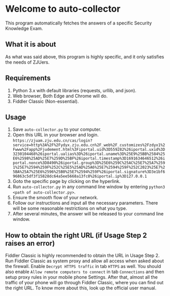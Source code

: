 # Welcome to auto-collector

This program automatically fetches the answers of a specific Security Knowledge Exam.

## What it is about

As what was said above, this program is highly specific, and it only satisfies the needs of ZJUers.

## Requirements

1. Python 3.x with default libraries (requests, urllib, and json).
2. Web browser, Both Edge and Chrome will do.
3. Fiddler Classic (Non-essential).

## Usage

1. Save `auto-collector.py` to your computer.
2. Open this URL in your browser and login. `https://zjuam.zju.edu.cn/cas/login?service=http%3A%2F%2Fydyx.zju.edu.cn%2F_web%2F_customizes%2Fzdyx1%2Fwww%2Fapp%2Fjudement.html%3Fiportal.uid%3D559282%26iportal.uxid%3D3230104468%26iportal.ualias%3D%26iportal.uname%3D%25E9%25BB%2584%25E6%2598%25AD%25E7%259D%25BF%26iportal.timestamp%3D1691634646512%26iportal.nonce%3D8490%26iportal.group%3D%25E6%259C%25AC%25E7%25A7%2591%25E7%2594%259F%252C%25E5%25AD%25A6%25E7%2594%259F%252C2023%25E7%25BA%25A7%25E6%2596%25B0%25E7%2594%259F%26iportal.signature%3D3e1bf696863c5df3f15828dc64a5ee5668a13fc8%26iportal.ip%3D127.0.0.1`
3. Goto the specific page by clicking on the hyperlink.
4. Run `auto-collector.py` in any command line window by entering `python3 <path of auto-collector.py>`.
5. Ensure the smooth flow of your network.
6. Follow our instructions and input all the necessary parameters. There will be some reasonable restrictions on what you type.
7. After several minutes, the answer will be released to your command line window.

## How to obtain the right URL (if Usage Step 2 raises an error)

Fiddler Classic is highly recommended to obtain the URL in Usage Step 2. Run Fiddler Classic as system proxy and allow all access when asked about the firewall. Enable `Decrypt HTTPS traffic` in tab `HTTPS` as well. You should also enable `Allow remote computers to connect` in tab `Connections` and then setup proxy rules in your mobile phone Settings. After that, almost all the traffic of your phone will go through Fiddler Classic, where you can find out the right URL. To know more about this, look up the official user manual.
